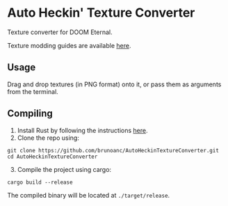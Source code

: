 # Auto Heckin' Texture Converter
Texture converter for DOOM Eternal.

Texture modding guides are available [here](https://wiki.eternalmods.com/books/eternal-texture-mods-a-comprehensive-guide).

## Usage
Drag and drop textures (in PNG format) onto it, or pass them as arguments from the terminal.

## Compiling
1. Install Rust by following the instructions [here](https://www.rust-lang.org/tools/install).
2. Clone the repo using:
  ```
  git clone https://github.com/brunoanc/AutoHeckinTextureConverter.git
  cd AutoHeckinTextureConverter
  ```
3. Compile the project using cargo:
  ```
  cargo build --release
  ```

The compiled binary will be located at `./target/release`.
